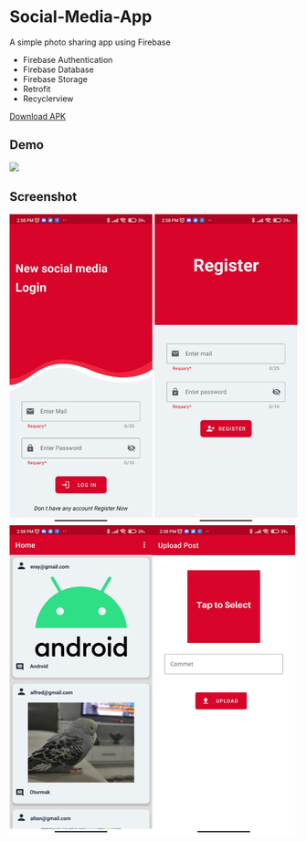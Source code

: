 # Social-Media-App
A simple photo sharing app using Firebase

- Firebase Authentication
- Firebase Database
- Firebase Storage
- Retrofit 
- Recyclerview




[Download APK](https://drive.google.com/file/d/1bPbY14rFop3TDcqQC-XqWXlm5X6QDSIQ/view?usp=sharing)


## Demo

![](https://github.com/eraybulut/Social-Media-App/blob/1b5979f440199098fb6e94e892a12add5f9600ab/media/demo.gif)

## Screenshot


<img src="media/login.jpeg" width="250" > <img src="media/register.jpeg" width="250" > <img src="media/feed.jpeg" width="250" ><img src="media/uploadpost.jpeg" width="250" >
